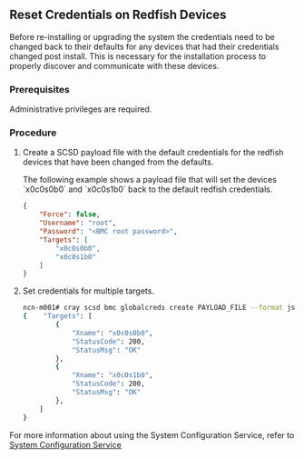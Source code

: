 ## Reset Credentials on Redfish Devices

Before re-installing or upgrading the system the credentials need to be changed back to their defaults for any devices that had their credentials changed post install. This is necessary for the installation process to properly discover and communicate with these devices.

### Prerequisites

Administrative privileges are required.

### Procedure

1.  Create a SCSD payload file with the default credentials for the redfish devices that have been changed from the defaults.

    The following example shows a payload file that will set the devices \`x0c0s0b0\` and \`x0c0s1b0\` back to the default redfish credentials.

    ```json
    {
        "Force": false,
        "Username": "root",
        "Password": "<BMC root password>",
        "Targets": [
            "x0c0s0b0",
            "x0c0s1b0"
        ]
    }
    ```

2.  Set credentials for multiple targets.

    ```bash
    ncn-m001# cray scsd bmc globalcreds create PAYLOAD_FILE --format json
    {    "Targets": [
            {
                "Xname": "x0c0s0b0",
                "StatusCode": 200,
                "StatusMsg": "OK"
            },
            {
                "Xname": "x0c0s1b0",
                "StatusCode": 200,
                "StatusMsg": "OK"
            },   
        ]
    }
    ```


For more information about using the System Configuration Service, refer to [System Configuration Service](../system_configuration_service/System_Configuration_Service.md)

